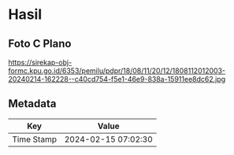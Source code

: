 # Hasil

## Foto C Plano

https://sirekap-obj-formc.kpu.go.id/6353/pemilu/pdpr/18/08/11/20/12/1808112012003-20240214-162228--c40cd754-f5e1-46e9-838a-15911ee8dc62.jpg


## Metadata

| Key        | Value               |
| ---------- | ------------------- |
| Time Stamp | 2024-02-15 07:02:30 |



